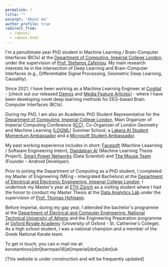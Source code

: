```yaml
---
permalink: /
title: ""
excerpt: "About me"
author_profile: true
redirect_from: 
  - /about/
  - /about.html
---
```


I'm a penultimate year PhD student in Machine Learning / Brain-Computer Interfaces (BCIs) at the [Department of Computing, Imperial College London](https://www.imperial.ac.uk/computing), under the supervision of [Prof. Stefanos Zafeiriou](https://wp.doc.ic.ac.uk/szafeiri/). My main research interests lie in the intersection of Deep Learning and Brain-Computer Interfaces (e.g., Differentiable Signal Processing, Geometric Deep Learning, Causality).  

Since 2021, I have been working as a Machine Learning Engineer at [Cogitat](https://cogitat.io) - [check out our released [Demos](https://www.youtube.com/@cogitat1496) and [Media Feature Articles](https://www.barmpas.com/portfolio/)] - where I have been developing novel deep learning methods for EEG-based Brain Computer Interfaces (BCIs).

During my PhD, I am also an Academic PhD Student Representative for the [Department of Computing, Imperial College London](https://www.imperial.ac.uk/computing), Main Organizer of Imperial Computing Conference ([ICC](http://icc.doc.ic.ac.uk/)), Co-Organizer of London Geometry and Machine Learning ([LOGML](https://www.logml.ai/)) Summer School, a [Lakera AI Student Momentum Ambassador](https://www.lakera.ai/momentum) and a [Microsoft Student Ambassador](https://studentambassadors.microsoft.com/en-US/profile/106866).

My past working experience includes in short: [Facesoft](https://www.linkedin.com/company/facesoftltd/about/) (Machine Leaarning / Software Engineering Intern), [Daedalean AI](https://daedalean.ai) (Machine Learning Thesis Project), [Smart Power Networks](https://smpnetworks.com) (Data Scientist) and [The Mouse Team](https://themouseteam.github.io) (Founder - Android Developer).

Prior to joining the Department of Computing as a PhD student, I completed my Master of Engineering (MEng - intergrated Bachelors) at the [Department of Electrical and Electronic Engineering, Imperial College London](https://www.imperial.ac.uk/electrical-engineering/). I undertook my Master's year at [ETH Zürich](https://www.ethz.ch/de.html) as a visiting student where I had the honor to conduct my Master Thesis at the [Data Analytics Lab](http://www.da.inf.ethz.ch) under the supervision of [Prof. Thomas Hofmann](https://inf.ethz.ch/people/person-detail.hofmann.html). 

Before Imperial, during my gap year, I attended the bachelor's programme at the [Department of Electrical and Computer Engineering, National Technical University of Athens](https://www.ece.ntua.gr/gr) and the Engineering Preparation programme at [Oxford Royale Academy](https://www.oxford-royale.com) (University of Oxford - St. Catherine's College). As a high school student, I was a national champion and a member of the Greek National Karate team.

To get in touch, you can e-mail me at: konstantinos[dot]barmpas16[at]imperial[dot]ac[dot]uk

[This website is under construction and will be frequently updated]
